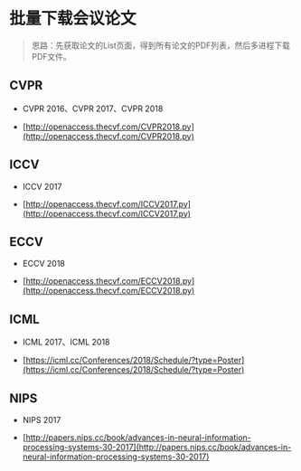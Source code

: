 # 批量下载会议论文

> 思路：先获取论文的List页面，得到所有论文的PDF列表，然后多进程下载PDF文件。


## CVPR

* CVPR 2016、CVPR 2017、CVPR 2018

* [http://openaccess.thecvf.com/CVPR2018.py](http://openaccess.thecvf.com/CVPR2018.py)


## ICCV

* ICCV 2017

* [http://openaccess.thecvf.com/ICCV2017.py](http://openaccess.thecvf.com/ICCV2017.py)


## ECCV

* ECCV 2018

* [http://openaccess.thecvf.com/ECCV2018.py](http://openaccess.thecvf.com/ECCV2018.py)


## ICML

* ICML 2017、ICML 2018

* [https://icml.cc/Conferences/2018/Schedule/?type=Poster](https://icml.cc/Conferences/2018/Schedule/?type=Poster)


## NIPS

* NIPS 2017

* [http://papers.nips.cc/book/advances-in-neural-information-processing-systems-30-2017](http://papers.nips.cc/book/advances-in-neural-information-processing-systems-30-2017)

